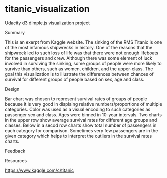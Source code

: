 # titanic_visualization
Udacity d3 dimple.js visualization project

Summary

This is an exerpt from Kaggle website.
The sinking of the RMS Titanic is one of the most infamous shipwrecks in history. 
One of the reasons that the shipwreck led to such loss of life was that there were not enough lifeboats for the passengers and crew. Although there was some element of luck involved in surviving the sinking, some groups of people were more likely to survive than others, such as women, children, and the upper-class.
The goal this visualization is to illustrate the differences between chances of survival for different groups of people based on sex, age and class.

Design

Bar chart was chosen to represent survival rates of groups of people because it is very good in displaing relative numbers/proportions of multiple categories. Color was used as a visual encoding to such categories as passenger sex and class. Ages were binned in 10-year intervals. Two charts in the upper row show average survival rates for different age groups and classes. Below in a secod row charts show total number of passengers in each category for comparison. Sometimes very few passengers are in the given category which helps to interpret the outliers in the survival rates charts.

Feedback


Resources

https://www.kaggle.com/c/titanic
